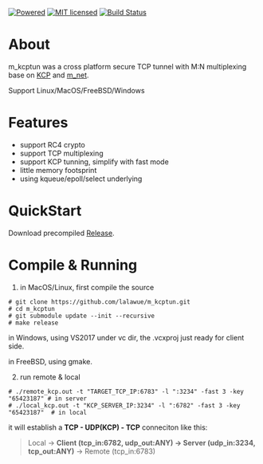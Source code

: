 
[![Powered][1]][2]  [![MIT licensed][3]][4]  [![Build Status][5]][6]

[1]: https://img.shields.io/badge/KCP-Powered-blue.svg
[2]: https://github.com/skywind3000/kcp

[3]: https://img.shields.io/badge/license-MIT-blue.svg
[4]: LICENSE

[5]: https://travis-ci.org/lalawue/m_kcptun.svg?branch=master
[6]: https://travis-ci.org/lalawue/m_kcptun


# About

m_kcptun was a cross platform secure TCP tunnel with M:N multiplexing base on [KCP](https://github.com/skywind3000/kcp) and [m_net](https://github.com/lalawue/m_net).

Support Linux/MacOS/FreeBSD/Windows





# Features

- support RC4 crypto
- support TCP multiplexing
- support KCP tunning, simplify with fast mode
- little memory footsprint
- using kqueue/epoll/select underlying





# QuickStart

Download precompiled [Release](https://github.com/lalawue/m_kcptun/releases).





# Compile & Running


1. in MacOS/Linux, first compile the source
```
# git clone https://github.com/lalawue/m_kcptun.git
# cd m_kcptun
# git submodule update --init --recursive
# make release
```

in Windows, using VS2017 under vc dir, the .vcxproj just ready for client side.

in FreeBSD, using gmake.



2. run remote & local

```
# ./remote_kcp.out -t "TARGET_TCP_IP:6783" -l ":3234" -fast 3 -key "65423187" # in server
# ./local_kcp.out -t "KCP_SERVER_IP:3234" -l ":6782" -fast 3 -key "65423187"  # in local
```

it will establish a **TCP - UDP(KCP) - TCP** conneciton like this:

> Local -> **Client (tcp_in:6782, udp_out:ANY) -> Server (udp_in:3234, tcp_out:ANY)** -> Remote (tcp_in:6783)
